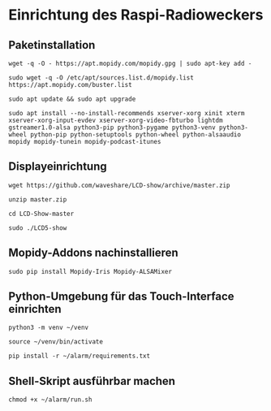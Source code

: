 
# Einrichtung des Raspi-Radioweckers

## Paketinstallation

```
wget -q -O - https://apt.mopidy.com/mopidy.gpg | sudo apt-key add -

sudo wget -q -O /etc/apt/sources.list.d/mopidy.list https://apt.mopidy.com/buster.list

sudo apt update && sudo apt upgrade

sudo apt install --no-install-recommends xserver-xorg xinit xterm xserver-xorg-input-evdev xserver-xorg-video-fbturbo lightdm gstreamer1.0-alsa python3-pip python3-pygame python3-venv python3-wheel python-pip python-setuptools python-wheel python-alsaaudio mopidy mopidy-tunein mopidy-podcast-itunes 
```

## Displayeinrichtung

```
wget https://github.com/waveshare/LCD-show/archive/master.zip

unzip master.zip

cd LCD-Show-master

sudo ./LCD5-show
```

## Mopidy-Addons nachinstallieren

```
sudo pip install Mopidy-Iris Mopidy-ALSAMixer 
```

## Python-Umgebung für das Touch-Interface einrichten

```
python3 -m venv ~/venv

source ~/venv/bin/activate

pip install -r ~/alarm/requirements.txt
```

## Shell-Skript ausführbar machen

```
chmod +x ~/alarm/run.sh
```
